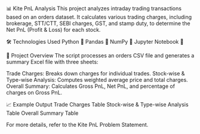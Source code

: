 📊 Kite PnL Analysis
This project analyzes intraday trading transactions based on an orders dataset. It calculates various trading charges, including brokerage, STT/CTT, SEBI charges, GST, and stamp duty, to determine the Net PnL (Profit & Loss) for each stock.

🛠 Technologies Used
Python 🐍
Pandas 🏢
NumPy 🔢
Jupyter Notebook 📓

📁 Project Overview
The script processes an orders CSV file and generates a summary Excel file with three sheets:

Trade Charges: Breaks down charges for individual trades.
Stock-wise & Type-wise Analysis: Computes weighted average price and total charges.
Overall Summary: Calculates Gross PnL, Net PnL, and percentage of charges on Gross PnL.

📈 Example Output
Trade Charges Table
Stock-wise & Type-wise Analysis Table
Overall Summary Table

For more details, refer to the Kite PnL Problem Statement.
